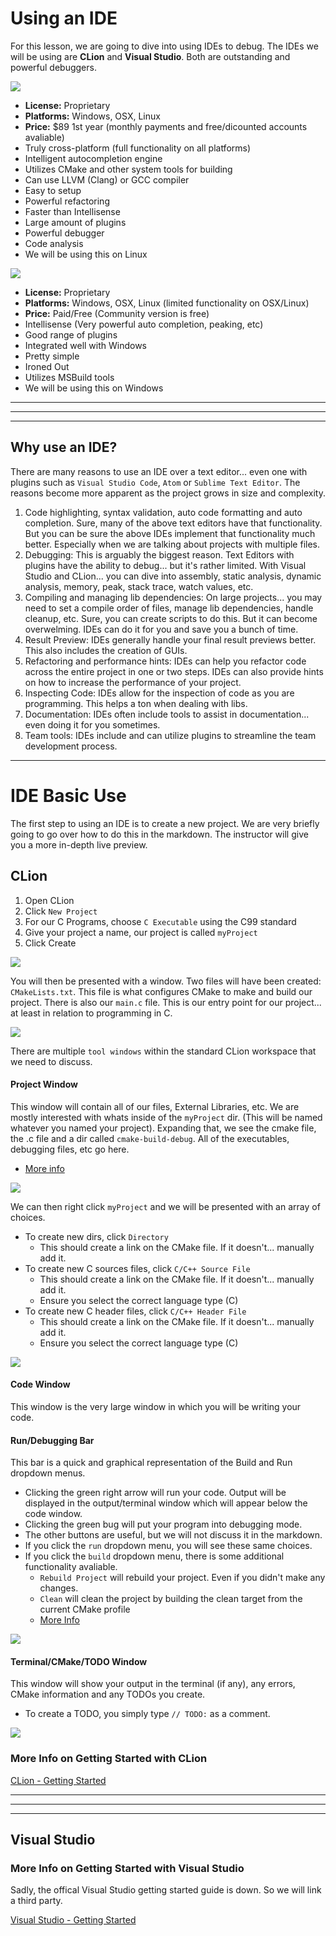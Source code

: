 # Using an IDE

For this lesson, we are going to dive into using IDEs to debug. The IDEs we will be using are **CLion** and **Visual Studio**. Both are outstanding and powerful debuggers. 

![](/assets/clion.png)

* **License:** Proprietary
* **Platforms:** Windows, OSX, Linux
* **Price:** $89 1st year (monthly payments and free/dicounted accounts avaliable)
* Truly cross-platform (full functionality on all platforms)
* Intelligent autocompletion engine
* Utilizes CMake and other system tools for building
* Can use LLVM (Clang) or GCC compiler
* Easy to setup
* Powerful refactoring
* Faster than Intellisense
* Large amount of plugins
* Powerful debugger
* Code analysis
* We will be using this on Linux

![](/assets/vs.png)

* **License:** Proprietary
* **Platforms:** Windows, OSX, Linux (limited functionality on OSX/Linux)
* **Price:** Paid/Free (Community version is free)
* Intellisense (Very powerful auto completion, peaking, etc)
* Good range of plugins
* Integrated well with Windows
* Pretty simple
* Ironed Out
* Utilizes MSBuild tools
* We will be using this on Windows

---
---
---


## Why use an IDE?

There are many reasons to use an IDE over a text editor... even one with plugins such as `Visual Studio Code`, `Atom` or `Sublime Text Editor`. The reasons become more apparent as the project grows in size and complexity. 

1. Code highlighting, syntax validation, auto code formatting and auto completion. Sure, many of the above text editors have that functionality. But you can be sure the above IDEs implement that functionality much better. Especially when we are talking about projects with multiple files.
2. Debugging: This is arguably the biggest reason. Text Editors with plugins have the ability to debug... but it's rather limited. With Visual Studio and CLion... you can dive into assembly, static analysis, dynamic analysis, memory, peak, stack trace, watch values, etc. 
3. Compiling and managing lib dependencies: On large projects... you may need to set a compile order of files, manage lib dependencies, handle cleanup, etc. Sure, you can create scripts to do this. But it can become overwelming. IDEs can do it for you and save you a bunch of time. 
4. Result Preview: IDEs generally handle your final result previews better. This also includes the creation of GUIs. 
5. Refactoring and performance hints: IDEs can help you refactor code across the entire project in one or two steps. IDEs can also provide hints on how to increase the performance of your project. 
6. Inspecting Code: IDEs allow for the inspection of code as you are programming. This helps a ton when dealing with libs.
7. Documentation: IDEs often include tools to assist in documentation... even doing it for you sometimes. 
8. Team tools: IDEs include and can utilize plugins to streamline the team development process.


---

# IDE Basic Use

The first step to using an IDE is to create a new project. We are very briefly going to go over how to do this in the markdown. The instructor will give you a more in-depth live preview. 

## CLion

1. Open CLion
2. Click `New Project`
3. For our C Programs, choose `C Executable` using the C99 standard
4. Give your project a name, our project is called `myProject`
5. Click Create

![](/assets/clion_new.png)

You will then be presented with a window. Two files will have been created: `CMakeLists.txt`. This file is what configures CMake to make and build our project. There is also our `main.c` file. This is our entry point for our project... at least in relation to programming in C. 

![](/assets/clion_project_window.png)

There are multiple `tool windows` within the standard CLion workspace that we need to discuss. 

#### Project Window

This window will contain all of our files, External Libraries, etc. We are mostly interested with whats inside of the `myProject` dir. (This will be named whatever you named your project). Expanding that, we see the cmake file, the .c file and a dir called `cmake-build-debug`. All of the executables, debugging files, etc go here.

* [More info](https://www.jetbrains.com/help/clion/project-tool-window.html)

![](/assets/clion_window.png)

We can then right click `myProject` and we will be presented with an array of choices. 

* To create new dirs, click `Directory`
    * This should create a link on the CMake file. If it doesn't... manually add it. 
* To create new C sources files, click `C/C++ Source File`
    * This should create a link on the CMake file. If it doesn't... manually add it. 
    * Ensure you select the correct language type (C)
* To create new C header files, click `C/C++ Header File`
    * This should create a link on the CMake file. If it doesn't... manually add it. 
    * Ensure you select the correct language type (C)

![](/assets/clion_rclick.png)

#### Code Window

This window is the very large window in which you will be writing your code. 

#### Run/Debugging Bar

This bar is a quick and graphical representation of the Build and Run dropdown menus. 

* Clicking the green right arrow will run your code. Output will be displayed in the output/terminal window which will appear below the code window. 
* Clicking the green bug will put your program into debugging mode. 
* The other buttons are useful, but we will not discuss it in the markdown. 
* If you click the `run` dropdown menu, you will see these same choices.
* If you click the `build` dropdown menu, there is some additional functionality avaliable. 
    * `Rebuild Project` will rebuild your project. Even if you didn't make any changes. 
    * `Clean` will clean the project by building the clean target from the current CMake profile
    * [More Info](https://www.jetbrains.com/help/clion/build-actions.html)

![](/assets/run_bar.png)

#### Terminal/CMake/TODO Window

This window will show your output in the terminal (if any), any errors, CMake information and any TODOs you create. 

* To create a TODO, you simply type `// TODO:` as a comment. 

![](/assets/clion_term.png)


### More Info on Getting Started with CLion

[CLion - Getting Started](https://www.jetbrains.com/help/clion/clion-quick-start-guide.html)



---
---
---

## Visual Studio

### More Info on Getting Started with Visual Studio

Sadly, the offical Visual Studio getting started guide is down. So we will link a third party. 

[Visual Studio - Getting Started](https://www.cs.auckland.ac.nz/~paul/C/Windows/index.php)


